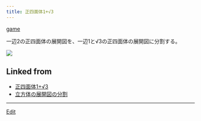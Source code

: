 ```yaml
---
title: 正四面体1+√3
---
```

[game](/game)

一辺2の正四面体の展開図を、一辺1と√3の正四面体の展開図に分割する。

![](http://theochem.chem.okayama-u.ac.jp/vitroid/正四面体1+√3/tetra1+sqrt3.png)

<!--  -->
[](http://theochem.chem.okayama-u.ac.jp/vitroid/正四面体1+√3/tetra1+sqrt3.pdf)

[](http://theochem.chem.okayama-u.ac.jp/vitroid/正四面体1+√3/tetra1+sqrt3.png)







## Linked from

* [正四面体1+√3](/正四面体1+√3)
* [立方体の展開図の分割](/立方体の展開図の分割)


----

[Edit](https://github.com/vitroid/vitroid.github.io/edit/master/MD/正四面体1+√3.md)

